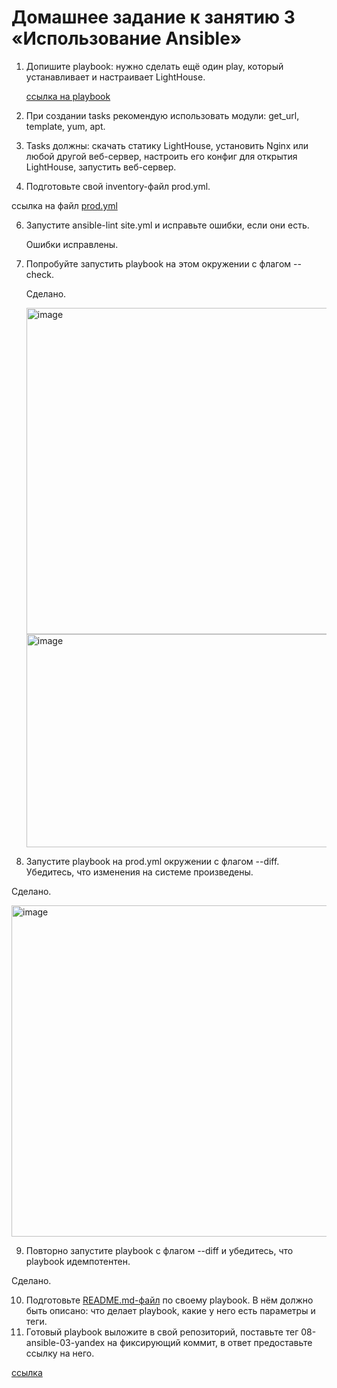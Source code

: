 # Домашнее задание к занятию 3 «Использование Ansible»


1. Допишите playbook: нужно сделать ещё один play, который устанавливает и настраивает LightHouse.

   [ссылка на playbook](https://github.com/vladmgb/hw-ansible/blob/main/playbook/site.yml)

3. При создании tasks рекомендую использовать модули: get_url, template, yum, apt.
   
4. Tasks должны: скачать статику LightHouse, установить Nginx или любой другой веб-сервер, настроить его конфиг для открытия LightHouse, запустить веб-сервер.
5. Подготовьте свой inventory-файл prod.yml.

ссылка на файл [prod.yml](https://github.com/vladmgb/hw-ansible/blob/main/playbook/inventory/prod.yml)
   
6. Запустите ansible-lint site.yml и исправьте ошибки, если они есть.

   Ошибки исправлены.

7. Попробуйте запустить playbook на этом окружении с флагом --check.

   Сделано.

   <img width="1065" height="522" alt="image" src="https://github.com/user-attachments/assets/0398f1fc-d888-4889-b93b-30abc588b8c7" />

   <img width="935" height="341" alt="image" src="https://github.com/user-attachments/assets/75d98a01-609c-4d85-872c-9103d5bf7220" />


8. Запустите playbook на prod.yml окружении с флагом --diff. Убедитесь, что изменения на системе произведены.

  Сделано.

  <img width="1071" height="530" alt="image" src="https://github.com/user-attachments/assets/3d502b77-890f-40e3-89b2-7e3693edff0c" />

    
9. Повторно запустите playbook с флагом --diff и убедитесь, что playbook идемпотентен.

  Сделано.
   
10. Подготовьте [README.md-файл](https://github.com/vladmgb/hw-ansible/edit/main/playbook/README.md) по своему playbook. В нём должно быть описано: что делает playbook, какие у него есть параметры и теги.
11. Готовый playbook выложите в свой репозиторий, поставьте тег 08-ansible-03-yandex на фиксирующий коммит, в ответ предоставьте ссылку на него.

[ссылка](https://github.com/vladmgb/hw-ansible.git)
